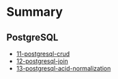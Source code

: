 # Summary


## PostgreSQL
- [11-postgresql-crud](db/11-postgresql-crud.md)
- [12-postgresql-join](db/12-postgresql-join.md)
- [13-postgresql-acid-normalization](db/13-postgresql-acid-normalization.md)
